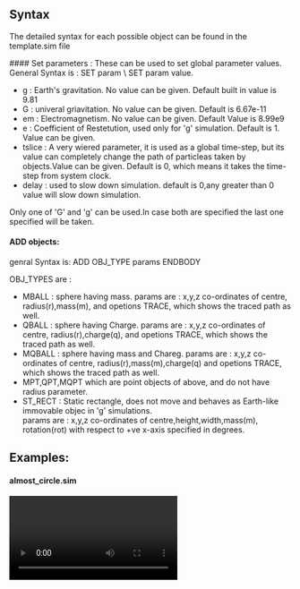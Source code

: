 ## Syntax

<p> The detailed syntax for each possible object can be found in the template.sim file</p>

<p>
#### Set parameters :
These can be used to set global parameter values.
General Syntax is :
SET param \<or\> SET param value.
<ul>
<li>g : Earth's gravitation. No value can be given. Default built in value is 9.81</li>
<li>G : univeral griavitation. No value can be given. Default is 6.67e-11</li>
<li>em : Electromagnetism. No value can be given. Default Value is 8.99e9</li>
<li>e : Coefficient of Restetution, used only for 'g' simulation. Default is 1. Value can be given.</li>
<li>tslice : A very wiered parameter, it is used as a global time-step, but its value can completely change the path of particleas taken by objects.Value can be given. Default is 0, which means it takes the time-step from system clock.</li>
<li>delay : used to slow down simulation. default is 0,any greater than 0 value will slow down simulation.</li>
</ul>
Only one of 'G' and 'g' can be used.In case both are specified the last one specified will be taken.
</p>

#### ADD objects:

genral Syntax is:
ADD OBJ_TYPE
params
ENDBODY

OBJ_TYPES are :

<ul>
<li>MBALL : sphere having mass. params are : x,y,z co-ordinates of centre, radius(r),mass(m), and opetions TRACE, which shows the traced path as well.</li>
<li>QBALL : sphere having Charge. params are : x,y,z co-ordinates of centre, radius(r),charge(q), and opetions TRACE, which shows the traced path as well.</li>
<li>MQBALL : sphere having mass and Chareg. params are : x,y,z co-ordinates of centre, radius(r),mass(m),charge(q) and opetions TRACE, which shows the traced path as well.</li>

<li>MPT,QPT,MQPT which are point objects of above, and do not have radius parameter.</li>
<li>ST_RECT : Static rectangle, does not move and behaves as Earth-like immovable objec in 'g' simulations.<br>params are :
x,y,z co-ordinates of centre,height,width,mass(m), rotation(rot) with respect to +ve x-axis specified in degrees.
</li>
</ul>
</P>

## Examples:

#### almost_circle.sim

<video controls>
  <source src="./almost_circle.mp4" type="video/mp4">
</video>
